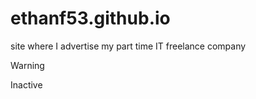 # ethanf53.github.io

site where I advertise my part time IT freelance company

> [!Warning]
> Inactive
